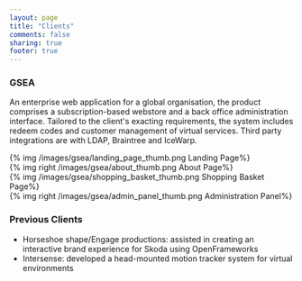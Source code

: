 ```yaml
---
layout: page
title: "Clients"
comments: false
sharing: true
footer: true
---
```


<h3>GSEA</h3>

An enterprise web application for a global organisation, the product comprises a subscription-based webstore and a back office administration interface. Tailored to the client's exacting requirements, the system includes redeem codes and customer management of virtual services. Third party integrations are with LDAP, Braintree and IceWarp.

{% img /images/gsea/landing_page_thumb.png Landing Page%}
<br>
{% img right /images/gsea/about_thumb.png About Page%}
<br>
{% img /images/gsea/shopping_basket_thumb.png Shopping Basket Page%}
<br>
{% img right /images/gsea/admin_panel_thumb.png Administration Panel%}


<h3>Previous Clients</h3>
<ul>
    <li>Horseshoe shape/Engage productions: assisted in creating an interactive brand experience for Skoda using OpenFrameworks</li>
    <li>Intersense: developed a head-mounted motion tracker system for virtual environments</li>
</ul>

